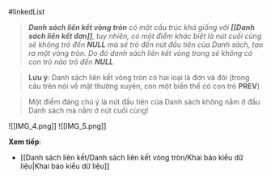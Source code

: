#linkedList 

> _**Danh sách liên kết vòng tròn** có một cấu trúc khá giống với **[[Danh sách liên kết đơn]]**, tuy nhiên, có một điểm khác biệt là nút cuối cùng sẽ không trỏ đến **NULL** mà sẽ trỏ đến nút đầu tiên của Danh sách, tạo ra một vòng tròn. Do đó danh sách liên kết vòng trong sẽ không có con trỏ nào trỏ đến **NULL**_

> **Lưu ý**: Danh sách liên kết vòng tròn có hai loại là đơn và đôi (trong câu trên nói về mặt thường xuyên, còn một biến thể có con trỏ **PREV**)

> Một điểm đáng chú ý là nút đầu tiên của Danh sách không nằm ở đầu Danh sách mà nằm ở nút cuối cùng!

![[IMG_4.png]]
![[IMG_5.png]]

**Xem tiếp**:
- [[Danh sách liên kết/Danh sách liên kết vòng tròn/Khai báo kiểu dữ liệu|Khai báo kiểu dữ liệu]]